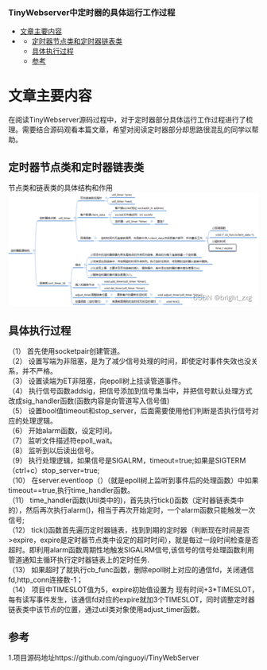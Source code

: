 ### TinyWebserver中定时器的具体运行工作过程

-   [文章主要内容](https://blog.csdn.net/weixin_42259204/article/details/124904058#_2)
-   -   [定时器节点类和定时器链表类](https://blog.csdn.net/weixin_42259204/article/details/124904058#_6)
    -   [具体执行过程](https://blog.csdn.net/weixin_42259204/article/details/124904058#_12)
    -   [参考](https://blog.csdn.net/weixin_42259204/article/details/124904058#_28)

# 文章主要内容

在阅读TinyWebserver源码过程中，对于定时器部分具体运行工作过程进行了梳理。需要结合源码观看本篇文章，希望对阅读定时器部分却思路很混乱的同学以帮助。

## 定时器节点类和定时器链表类

节点类和链表类的具体结构和作用  
![在这里插入图片描述](image/9553496a2fe24a5ebb03a18aa33ef528.png)

## 具体执行过程

（1） 首先使用socketpair创建管道。  
（2） 设置写端为非阻塞，是为了减少信号处理的时间，即使定时事件失效也没关系，并不严格。  
（3） 设置读端为ET非阻塞，向epoll树上挂读管道事件。  
（4） 执行信号函数addsig，把信号添加到信号集当中，并把信号默认处理方式改成sig\_handler函数(函数内容是向管道写入信号值)  
（5） 设置bool值timeout和stop\_server，后面需要使用他们判断是否执行信号对应的处理逻辑。  
（6） 开始alarm函数，设定时间。  
（7） 监听文件描述符epoll\_wait。  
（8） 监听到以后读出信号。  
（9） 执行处理逻辑，如果信号是SIGALRM，timeout=true;如果是SIGTERM（ctrl+c）stop\_server=true;  
（10） 在server.eventloop（）（就是epoll树上监听到事件后的处理函数）中如果timeout==true,执行time\_handler函数。  
（11） time\_handler函数(Util类中的)，首先执行tick()函数（定时器链表类中的），然后再次执行alarm()，相当于再次开始定时，一个alarm函数只能触发一次信号;  
（12） tick()函数首先遍历定时器链表，找到到期的定时器（判断现在时间是否>expire，expire是定时器节点类中设定的超时时间），就是每过一段时间检查是否超时。即利用alarm函数周期性地触发SIGALRM信号,该信号的信号处理函数利用管道通知主循环执行定时器链表上的定时任务.  
（13） 如果超时了就执行cb\_func函数，删除epoll树上对应的通信fd，关闭通信fd,http\_conn连接数-1；  
（14） 项目中TIMESLOT值为5，expire初始值设置为 现有时间+3\*TIMESLOT，每有读写事件发生，该通信fd对应的expire就加3个TIMESLOT，同时调整定时器链表类中该节点的位置，通过util类对象使用adjust\_timer函数。

## 参考

1.项目源码地址https://github.com/qinguoyi/TinyWebServer
